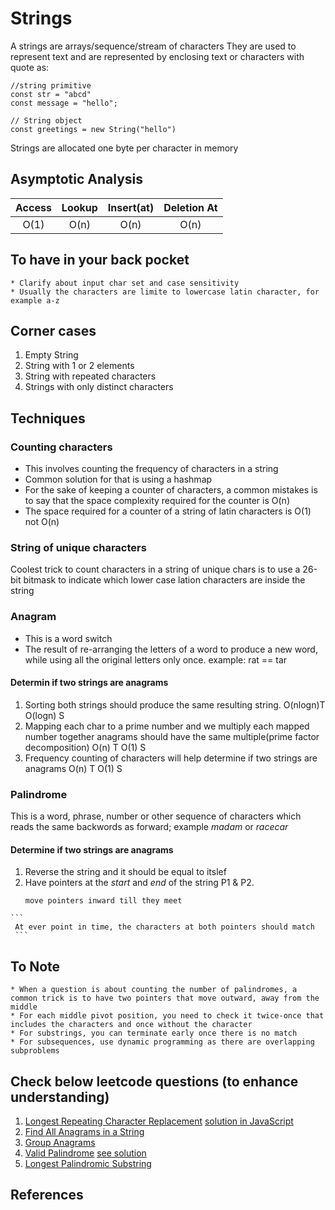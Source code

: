 # Strings
A strings are arrays/sequence/stream of characters 
They are used to represent text and are represented by enclosing text or characters with quote as: 
```
//string primitive
const str = "abcd"
const message = "hello";

// String object
const greetings = new String("hello")

```

Strings are allocated one byte per character in memory

## Asymptotic Analysis 
| Access | Lookup | Insert(at) | Deletion At |
|:------:|:------:|:----------:|:-----------:|
|  O(1)  |  O(n)  |    O(n)    |     O(n)    |

## To have in your back pocket
```
* Clarify about input char set and case sensitivity
* Usually the characters are limite to lowercase latin character, for example a-z
```
## Corner cases
1. Empty String
2. String with 1 or 2 elements
3. String with repeated characters 
4. Strings with only distinct characters

## Techniques
 ### Counting characters 
  * This involves counting the frequency of characters in a string
  * Common solution for that is using a hashmap
  * For the sake of keeping a counter of characters, a common mistakes is to say that the space complexity required for the counter is O(n)
  * The space required for a counter of a string of latin characters is O(1) not O(n)
  
 ### String of unique characters
  Coolest trick to count characters in a string of unique chars is to use a 26-bit bitmask to indicate which lower case lation characters are inside the string

### Anagram 
  * This is a word switch
  * The result of re-arranging the letters of a word to produce a new word, while using all the original letters only once.  example: rat == tar

 #### Determin if two strings are anagrams 
 1. Sorting both strings should produce the same resulting string. O(nlogn)T O(logn) S
 2. Mapping each char to a prime number and we multiply each mapped number together anagrams should have the same multiple(prime factor decomposition) O(n) T O(1) S
 3. Frequency counting of characters will help determine if two strings are anagrams O(n) T O(1) S


### Palindrome
 This is a word, phrase, number or other sequence of characters which reads the same backwords as forward; example _madam_ or _racecar_
  #### Determine if two strings are anagrams 
  1. Reverse the string and it should be equal to itslef
  2. Have pointers at the _start_ and _end_ of the string P1 & P2.
       ```
       move pointers inward till they meet
       ```
    ```
     At ever point in time, the characters at both pointers should match
     ```


  ## To Note
  ```
  * When a question is about counting the number of palindromes, a common trick is to have two pointers that move outward, away from the middle
  * For each middle pivot position, you need to check it twice-once that includes the characters and once without the character
  * For substrings, you can terminate early once there is no match 
  * For subsequences, use dynamic programming as there are overlapping subproblems
  ```
  ## Check below leetcode questions (to enhance understanding)
  1. [Longest Repeating Character Replacement](https://leetcode.com/problems/longest-repeating-character-replacement/) [solution in JavaScript](https://github.com/RWambui/Data-structure-JS-and-Psuedo/blob/main/src/leetcode/1.TwoSum.js)
  2. [Find All Anagrams in a String](https://leetcode.com/problems/find-all-anagrams-in-a-string/) 
  3. [Group Anagrams](https://leetcode.com/problems/group-anagrams/)
  4. [Valid Palindrome](https://leetcode.com/problems/valid-palindrome/) [see solution](https://github.com/RWambui/Data-structure-Interview-prep-JS/blob/main/src/leetcode/125.ValidPalindrome.js)
  5. [Longest Palindromic Substring](https://leetcode.com/problems/longest-palindromic-substring/)

  ## References
